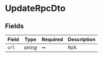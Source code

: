 # UpdateRpcDto


## Fields

| Field              | Type               | Required           | Description        |
| ------------------ | ------------------ | ------------------ | ------------------ |
| `url`              | *string*           | :heavy_minus_sign: | N/A                |